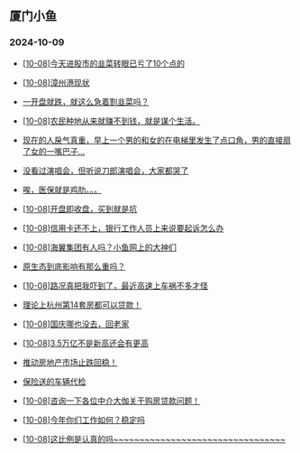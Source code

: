 ## 厦门小鱼 
### 2024-10-09

+ [[10-08]今天进股市的韭菜转眼已亏了10个点的](http://bbs.xmfish.com/read-htm-tid-18249380.html)

+ [[10-08]漳州港现状](http://bbs.xmfish.com/read-htm-tid-18249376.html)

+ [一开盘就跌，就这么急着割韭菜吗？](http://bbs.xmfish.com/read-htm-tid-18249361.html)

+ [[10-08]农民种地从来就赚不到钱，就是谋个生活。](http://bbs.xmfish.com/read-htm-tid-18249322.html)

+ [现在的人戾气真重，早上一个男的和女的在电梯里发生了点口角，男的直接扇了女的一嘴巴子…](http://bbs.xmfish.com/read-htm-tid-18249337.html)

+ [没看过演唱会，但听说刀郎演唱会，大家都哭了](http://bbs.xmfish.com/read-htm-tid-18249320.html)

+ [唉，医保就是鸡肋。。。](http://bbs.xmfish.com/read-htm-tid-18249379.html)

+ [[10-08]开盘即收盘，买到就是坑](http://bbs.xmfish.com/read-htm-tid-18249367.html)

+ [[10-08]信用卡还不上，银行工作人员上来说要起诉怎么办](http://bbs.xmfish.com/read-htm-tid-18249386.html)

+ [[10-08]海翼集团有人吗？小鱼网上的大神们](http://bbs.xmfish.com/read-htm-tid-18249364.html)

+ [原生态到底影响有那么重吗？](http://bbs.xmfish.com/read-htm-tid-18249427.html)

+ [[10-08]路况真把我吓到了，最近高速上车祸不多才怪](http://bbs.xmfish.com/read-htm-tid-18249457.html)

+ [理论上杭州第14套房都可以贷款！](http://bbs.xmfish.com/read-htm-tid-18249465.html)

+ [[10-08]国庆哪也没去，回老家](http://bbs.xmfish.com/read-htm-tid-18249400.html)

+ [[10-08]3.5万亿不是新高还会有更高](http://bbs.xmfish.com/read-htm-tid-18249458.html)

+ [推动房地产市场止跌回稳！](http://bbs.xmfish.com/read-htm-tid-18249395.html)

+ [保险送的车辆代检](http://bbs.xmfish.com/read-htm-tid-18249415.html)

+ [[10-08]咨询一下各位中介大伽关于购房贷款问题！](http://bbs.xmfish.com/read-htm-tid-18249414.html)

+ [[10-08]今年你们工作如何？稳定吗](http://bbs.xmfish.com/read-htm-tid-18249486.html)

+ [[10-08]这比例是认真的吗~~~~~~~~~~~~~~~~~~~~~~~~~~~~~~~~~](http://bbs.xmfish.com/read-htm-tid-18249501.html)

